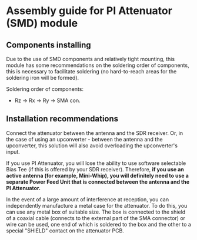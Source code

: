 # Assembly guide for PI Attenuator (SMD) module

## Components installing 
Due to the use of SMD components and relatively tight mounting, this module has some recommendations on the soldering order of components, this is necessary to facilitate soldering (no hard-to-reach areas for the soldering iron will be formed).

Soldering order of components:

- Rz -> Rx -> Ry -> SMA con.

## Installation recommendations
Connect the attenuator between the antenna and the SDR receiver. Or, in the case of using an upconverter - between the antenna and the upconverter, this solution will also avoid overloading the upconverter's input.

If you use PI Attenuator, you will lose the ability to use software selectable Bias Tee (if this is offered by your SDR receiver). Therefore, **if you use an active antenna (for example, Mini-Whip), you will definitely need to use a separate Power Feed Unit that is connected between the antenna and the PI Attenuator.**

In the event of a large amount of interference at reception, you can independently manufacture a metal case for the attenuator. To do this, you can use any metal box of suitable size. The box is connected to the shield of a coaxial cable (connects to the external part of the SMA connector) or wire can be used, one end of which is soldered to the box and the other to a special "SHIELD" contact on the attenuator PCB.
